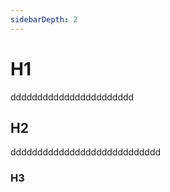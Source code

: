 ```yaml
---
sidebarDepth: 2
---
```


# H1

ddddddddddddddddddddddd

## H2

dddddddddddddddddddddddddddd

### H3



